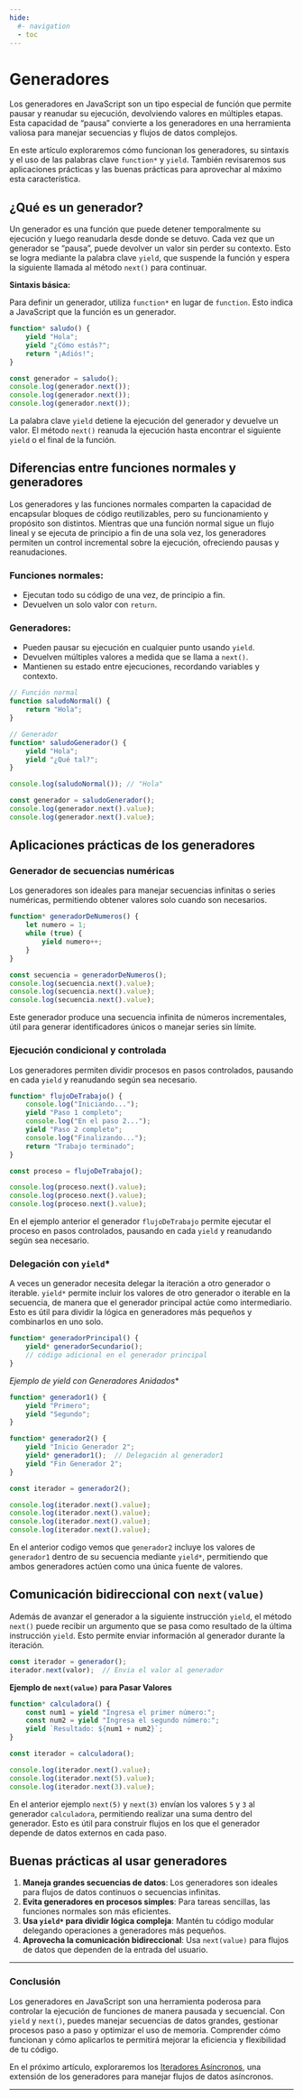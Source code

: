```yaml
---
hide:
  #- navigation
  - toc
---
```


<link rel="stylesheet" href="../../assets/stylesheets/javascript.css">

# **Generadores**

Los generadores en JavaScript son un tipo especial de función que permite pausar y reanudar su ejecución, devolviendo valores en múltiples etapas. Esta capacidad de “pausa” convierte a los generadores en una herramienta valiosa para manejar secuencias y flujos de datos complejos.

En este artículo exploraremos cómo funcionan los generadores, su sintaxis y el uso de las palabras clave `function*` y `yield`. También revisaremos sus aplicaciones prácticas y las buenas prácticas para aprovechar al máximo esta característica.

## **¿Qué es un generador?**

Un generador es una función que puede detener temporalmente su ejecución y luego reanudarla desde donde se detuvo. Cada vez que un generador se “pausa”, puede devolver un valor sin perder su contexto. Esto se logra mediante la palabra clave `yield`, que suspende la función y espera la siguiente llamada al método `next()` para continuar.

**Sintaxis básica:**

Para definir un generador, utiliza `function*` en lugar de `function`. Esto indica a JavaScript que la función es un generador.

```js linenums="1" title="javascript"
function* saludo() {
    yield "Hola";
    yield "¿Cómo estás?";
    return "¡Adiós!";
}

const generador = saludo();
console.log(generador.next());
console.log(generador.next());
console.log(generador.next());
```

La palabra clave `yield` detiene la ejecución del generador y devuelve un valor. El método `next()` reanuda la ejecución hasta encontrar el siguiente `yield` o el final de la función.

## **Diferencias entre funciones normales y generadores**

Los generadores y las funciones normales comparten la capacidad de encapsular bloques de código reutilizables, pero su funcionamiento y propósito son distintos. Mientras que una función normal sigue un flujo lineal y se ejecuta de principio a fin de una sola vez, los generadores permiten un control incremental sobre la ejecución, ofreciendo pausas y reanudaciones.

### **Funciones normales:**

  - Ejecutan todo su código de una vez, de principio a fin.
  - Devuelven un solo valor con `return`.

### **Generadores:**

  - Pueden pausar su ejecución en cualquier punto usando `yield`.
  - Devuelven múltiples valores a medida que se llama a `next()`.
  - Mantienen su estado entre ejecuciones, recordando variables y contexto.

```js linenums="1" title="javascript"
// Función normal
function saludoNormal() {
    return "Hola";
}

// Generador
function* saludoGenerador() {
    yield "Hola";
    yield "¿Qué tal?";
}

console.log(saludoNormal()); // "Hola"

const generador = saludoGenerador();
console.log(generador.next().value);
console.log(generador.next().value);
```

## **Aplicaciones prácticas de los generadores**

### **Generador de secuencias numéricas**

Los generadores son ideales para manejar secuencias infinitas o series numéricas, permitiendo obtener valores solo cuando son necesarios.

```js linenums="1" title="javascript"
function* generadorDeNumeros() {
    let numero = 1;
    while (true) {
        yield numero++;
    }
}

const secuencia = generadorDeNumeros();
console.log(secuencia.next().value);
console.log(secuencia.next().value);
console.log(secuencia.next().value);
```

Este generador produce una secuencia infinita de números incrementales, útil para generar identificadores únicos o manejar series sin límite.

### **Ejecución condicional y controlada**

Los generadores permiten dividir procesos en pasos controlados, pausando en cada `yield` y reanudando según sea necesario.

```js linenums="1" title="javascript"
function* flujoDeTrabajo() {
    console.log("Iniciando...");
    yield "Paso 1 completo";
    console.log("En el paso 2...");
    yield "Paso 2 completo";
    console.log("Finalizando...");
    return "Trabajo terminado";
}

const proceso = flujoDeTrabajo();

console.log(proceso.next().value);
console.log(proceso.next().value);
console.log(proceso.next().value);
```

En el ejemplo anterior el generador `flujoDeTrabajo` permite ejecutar el proceso en pasos controlados, pausando en cada `yield` y reanudando según sea necesario.

### **Delegación con `yield`***

A veces un generador necesita delegar la iteración a otro generador o iterable. `yield*` permite incluir los valores de otro generador o iterable en la secuencia, de manera que el generador principal actúe como intermediario. Esto es útil para dividir la lógica en generadores más pequeños y combinarlos en uno solo.

```js linenums="1" title="javascript"
function* generadorPrincipal() {
    yield* generadorSecundario();
    // código adicional en el generador principal
}
```

**Ejemplo de yield* con Generadores Anidados**

```js linenums="1" title="javascript"
function* generador1() {
    yield "Primero";
    yield "Segundo";
}

function* generador2() {
    yield "Inicio Generador 2";
    yield* generador1();  // Delegación al generador1
    yield "Fin Generador 2";
}

const iterador = generador2();

console.log(iterador.next().value);
console.log(iterador.next().value);
console.log(iterador.next().value);
console.log(iterador.next().value);
```

En el anterior codigo vemos que `generador2` incluye los valores de `generador1` dentro de su secuencia mediante `yield*`, permitiendo que ambos generadores actúen como una única fuente de valores.

## **Comunicación bidireccional con `next(value)`**

Además de avanzar el generador a la siguiente instrucción `yield`, el método `next()` puede recibir un argumento que se pasa como resultado de la última instrucción `yield`. Esto permite enviar información al generador durante la iteración.

```js linenums="1" title="javascript"
const iterador = generador();
iterador.next(valor);  // Envia el valor al generador
```

**Ejemplo de `next(value)` para Pasar Valores**

```js linenums="1" title="javascript"
function* calculadora() {
    const num1 = yield "Ingresa el primer número:";
    const num2 = yield "Ingresa el segundo número:";
    yield `Resultado: ${num1 + num2}`;
}

const iterador = calculadora();

console.log(iterador.next().value);
console.log(iterador.next(5).value);
console.log(iterador.next(3).value);
```

En el anterior ejemplo `next(5)` y `next(3)` envían los valores `5` y `3` al generador `calculadora`, permitiendo realizar una suma dentro del generador. Esto es útil para construir flujos en los que el generador depende de datos externos en cada paso.

## **Buenas prácticas al usar generadores**

  1. **Maneja grandes secuencias de datos**: Los generadores son ideales para flujos de datos continuos o secuencias infinitas.
  2. **Evita generadores en procesos simples**: Para tareas sencillas, las funciones normales son más eficientes.
  3. **Usa `yield*` para dividir lógica compleja**: Mantén tu código modular delegando operaciones a generadores más pequeños.
  4. **Aprovecha la comunicación bidireccional**: Usa `next(value)` para flujos de datos que dependen de la entrada del usuario.

***

### **Conclusión**

Los generadores en JavaScript son una herramienta poderosa para controlar la ejecución de funciones de manera pausada y secuencial. Con `yield` y `next()`, puedes manejar secuencias de datos grandes, gestionar procesos paso a paso y optimizar el uso de memoria. Comprender cómo funcionan y cómo aplicarlos te permitirá mejorar la eficiencia y flexibilidad de tu código.

En el próximo artículo, exploraremos los [Iteradores Asíncronos](../iteradores-asincronos/), una extensión de los generadores para manejar flujos de datos asíncronos.

***

<br>
